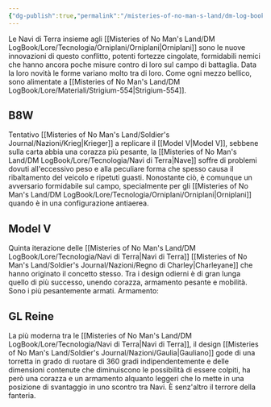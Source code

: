 ```yaml
---
{"dg-publish":true,"permalink":"/misteries-of-no-man-s-land/dm-log-book/lore/tecnologia/navi-di-terra/"}
---
```


Le Navi di Terra insieme agli [[Misteries of No Man's Land/DM LogBook/Lore/Tecnologia/Orniplani/Orniplani\|Orniplani]] sono le nuove innovazioni di questo conflitto, potenti fortezze cingolate, formidabili nemici che hanno ancora poche misure contro di loro sul campo di battaglia. Data la loro novità le forme variano molto tra di loro. Come ogni mezzo bellico, sono alimentate a [[Misteries of No Man's Land/DM LogBook/Lore/Materiali/Strigium-554\|Strigium-554]].
## B8W
Tentativo [[Misteries of No Man's Land/Soldier's Journal/Nazioni/Krieg\|Krieger]] a replicare il [[Model V\|Model V]], sebbene sulla carta abbia una corazza più pesante, la [[Misteries of No Man's Land/DM LogBook/Lore/Tecnologia/Navi di Terra\|Nave]] soffre di problemi dovuti all'eccessivo peso e alla peculiare forma che spesso causa il ribaltamento del veicolo e ripetuti guasti. Nonostante ciò, è comunque un avversario formidabile sul campo, specialmente per gli [[Misteries of No Man's Land/DM LogBook/Lore/Tecnologia/Orniplani/Orniplani\|Orniplani]] quando è in una configurazione antiaerea.
## Model V
Quinta iterazione delle [[Misteries of No Man's Land/DM LogBook/Lore/Tecnologia/Navi di Terra\|Navi di Terra]] [[Misteries of No Man's Land/Soldier's Journal/Nazioni/Regno di Charley\|Charleyane]] che hanno originato il concetto stesso. Tra i design odierni è di gran lunga quello di più successo, unendo corazza, armamento pesante e mobilità. Sono i più pesantemente armati.
Armamento:
## GL Reine
La più moderna tra le [[Misteries of No Man's Land/DM LogBook/Lore/Tecnologia/Navi di Terra\|Navi di Terra]], il design [[Misteries of No Man's Land/Soldier's Journal/Nazioni/Gaulia\|Gauliano]] gode di una torretta in grado di ruotare di 360 gradi indipendentemente e delle dimensioni contenute che diminuiscono le possibilità di essere colpiti, ha però una corazza e un armamento alquanto leggeri che lo mette in una posizione di svantaggio in uno scontro tra Navi. È senz'altro il terrore della fanteria.